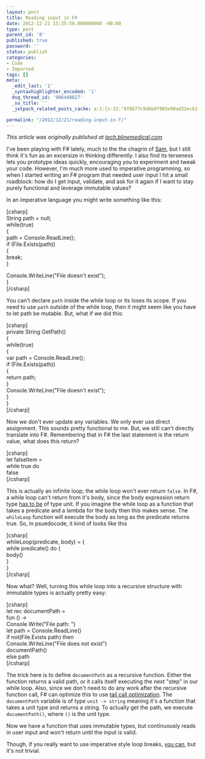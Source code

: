 ```yaml
---
layout: post
title: Reading input in F#
date: 2012-12-21 15:35:59.000000000 -08:00
type: post
parent_id: '0'
published: true
password: ''
status: publish
categories:
- Code
- Imported
tags: []
meta:
  _edit_last: '1'
  _syntaxhighlighter_encoded: '1'
  dsq_thread_id: '986440027'
  _su_title: ''
  _jetpack_related_posts_cache: a:1:{s:32:"8f6677c9d6b0f903e98ad32ec61f8deb";a:2:{s:7:"expires";i:1559832280;s:7:"payload";a:3:{i:0;a:1:{s:2:"id";i:3565;}i:1;a:1:{s:2:"id";i:4365;}i:2;a:1:{s:2:"id";i:4028;}}}}

permalink: "/2012/12/21/reading-input-in-f/"
---
```

_This article was originally published at [tech.blinemedical.com](http://tech.blinemedical.com/reading-input-in-f/)_

I've been playing with F# lately, much to the the chagrin of [Sam](http://tech.blinemedical.com/author/samuel-neff/), but I still think it's fun as an excersize in thinking differently. I also find its terseness lets you prototype ideas quickly, encouraging you to experiment and tweak your code. However, I'm much more used to imperative programming, so when I started writing an F# program that needed user input I hit a small roadblock: how do I get input, validate, and ask for it again if I want to stay purely functional and leverage immutable values?

In an imperative language you might write something like this:

[csharp]  
String path = null;  
while(true)  
{  
 path = Console.ReadLine();  
 if (File.Exists(path))  
 {  
 break;  
 }

Console.WriteLine("File doesn't exist");  
}  
[/csharp]

You can't declare `path` inside the while loop or its loses its scope. If you need to use `path` outside of the while loop, then it might seem like you have to let path be mutable. But, what if we did this:

[csharp]  
private String GetPath()  
{  
 while(true)  
 {  
 var path = Console.ReadLine();  
 if (File.Exists(path))  
 {  
 return path;  
 }  
 Console.WriteLine("File doesn't exist");  
 }  
}  
[/csharp]

Now we don't ever update any variables. We only ever use direct assignment. This sounds pretty functional to me. But, we still can't directly translate into F#. Remembering that in F# the last statement is the return value, what does this return?

[csharp]  
let falseItem =  
 while true do  
 false  
[/csharp]

This is actually an infinite loop; the while loop won't ever return `false`. In F#, a while loop can't return from it's body, since the body expression return type [has to be](http://msdn.microsoft.com/en-us/library/dd233208.aspx) of type unit. If you imagine the while loop as a function that takes a predicate and a lambda for the body then this makes sense. The `whileLoop` function will execute the body as long as the predicate returns true. So, in psuedocode, it kind of looks like this

[csharp]  
whileLoop(predicate, body) = {  
 while predicate() do {  
 body()  
 }  
}  
[/csharp]

Now what? Well, turning this while loop into a recursive structure with immutable types is actually pretty easy:

[csharp]  
let rec documentPath =  
 fun () -\>  
 Console.Write("File path: ")  
 let path = Console.ReadLine()  
 if not(File.Exists path) then  
 Console.WriteLine("File does not exist")  
 documentPath()  
 else path  
[/csharp]

The trick here is to define `documentPath` as a recursive function. Either the function returns a valid path, or it calls itself executing the next "step" in our while loop. Also, since we don't need to do any work after the recursive function call, F# can optimize this to use [tail call optimization](http://stackoverflow.com/questions/310974/what-is-tail-call-optimization). The `documentPath` variable is of type `unit -> string` meaning it's a function that takes a unit type and returns a string. To actually get the path, we execute `documentPath()`, where `()` is the unit type.

Now we have a function that uses immutable types, but continuously reads in user input and won't return until the input is valid.

Though, if you really want to use imperative style loop breaks, [you can](http://tomasp.net/blog/imperative-i-return.aspx), but it's not trivial.

